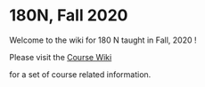 # 180N, Fall 2020 

Welcome to the wiki for 180 N taught in Fall, 2020 !

Please visit the 
[Course Wiki](https://github.com/rroy1729/180N_Fall_20/wiki)

for a set of course related information. 
